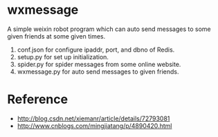 # wxmessage
A simple weixin robot program which can auto send messages to some given friends at some given times.

1. conf.json for configure ipaddr, port, and dbno of Redis.
2. setup.py for set up initialization.
3. spider.py for spider messages from some online website.
4. wxmessage.py for auto send messages to given friends.

# Reference
- http://blog.csdn.net/xiemanr/article/details/72793081
- http://www.cnblogs.com/mingjiatang/p/4890420.html